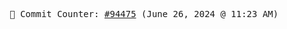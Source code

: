 <p align="center">
    <samp>
        📮 Commit Counter: <a href="https://github.com/Javascript-void0/Javascript-void0/commits/main">#94475</a> (June 26, 2024 @ 11:23 AM)
    </samp>
</p>